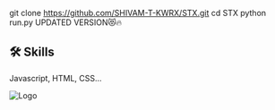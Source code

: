 git clone https://github.com/SHIVAM-T-KWRX/STX.git
cd STX
python run.py
UPDATED VERSION😻🔥



## 🛠 Skills
Javascript, HTML, CSS...


![Logo](https://pin.it/77hfqv7Qc)

